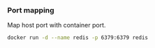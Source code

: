 ### Port mapping
Map host port with container port.  
```bash
docker run -d --name redis -p 6379:6379 redis
```
